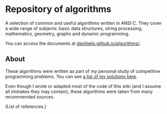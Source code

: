 # Repository of algorithms

A selection of common and useful algorithms written in ANSI C. They cover a wide
range of subjects: basic data structures, string processing, mathematics,
geometry, graphs and dynamic programming.

You can access the documents at
    [danihelis.github.io/algorithms/](https://danihelis.github.io/algorithms/).


## About

These algorithms were written as part of my personal study of competitive
programming problems. You can see
    [a list of my solutions here](https://github.com/danihelis/uva-solutions).


Even though I wrote or adapted most of the code of this wiki (and I assume all
mistakes they may contain), these algorithms were taken from many recommended
sources.

(List of references.)
